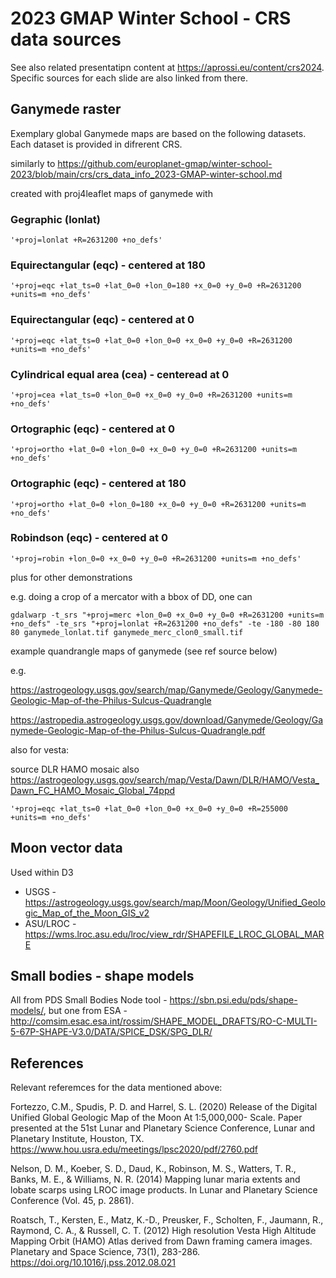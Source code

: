 # 2023 GMAP Winter School - CRS data sources

See also related presentatipn content at https://aprossi.eu/content/crs2024. Specific sources for each slide are also linked from there.

## Ganymede raster
Exemplary global Ganymede
maps are based on the following datasets. Each dataset is provided in difrerent CRS.

similarly to https://github.com/europlanet-gmap/winter-school-2023/blob/main/crs/crs_data_info_2023-GMAP-winter-school.md

created with proj4leaflet maps of ganymede with 

### Gegraphic (lonlat)

```
'+proj=lonlat +R=2631200 +no_defs'
```

### Equirectangular (eqc) - centered at 180
```
'+proj=eqc +lat_ts=0 +lat_0=0 +lon_0=180 +x_0=0 +y_0=0 +R=2631200 +units=m +no_defs'
```
### Equirectangular (eqc) - centered at 0
```
'+proj=eqc +lat_ts=0 +lat_0=0 +lon_0=0 +x_0=0 +y_0=0 +R=2631200 +units=m +no_defs'
```
### Cylindrical equal area (cea) - centeread at 0
```
'+proj=cea +lat_ts=0 +lon_0=0 +x_0=0 +y_0=0 +R=2631200 +units=m +no_defs'
```
### Ortographic (eqc) - centered at 0
```
'+proj=ortho +lat_0=0 +lon_0=0 +x_0=0 +y_0=0 +R=2631200 +units=m +no_defs'
```
### Ortographic (eqc) - centered at 180
```
'+proj=ortho +lat_0=0 +lon_0=180 +x_0=0 +y_0=0 +R=2631200 +units=m +no_defs'
```
### Robindson (eqc) - centered at 0
```
'+proj=robin +lon_0=0 +x_0=0 +y_0=0 +R=2631200 +units=m +no_defs'
```

plus for other demonstrations



e.g. doing a crop of a mercator with a bbox of DD, one can

```
gdalwarp -t_srs "+proj=merc +lon_0=0 +x_0=0 +y_0=0 +R=2631200 +units=m +no_defs" -te_srs "+proj=lonlat +R=2631200 +no_defs" -te -180 -80 180 80 ganymede_lonlat.tif ganymede_merc_clon0_small.tif

```

example quandrangle maps of ganymede (see ref source below)

e.g.

https://astrogeology.usgs.gov/search/map/Ganymede/Geology/Ganymede-Geologic-Map-of-the-Philus-Sulcus-Quadrangle

https://astropedia.astrogeology.usgs.gov/download/Ganymede/Geology/Ganymede-Geologic-Map-of-the-Philus-Sulcus-Quadrangle.pdf


also for vesta:

source DLR HAMO mosaic also https://astrogeology.usgs.gov/search/map/Vesta/Dawn/DLR/HAMO/Vesta_Dawn_FC_HAMO_Mosaic_Global_74ppd


```
'+proj=eqc +lat_ts=0 +lat_0=0 +lon_0=0 +x_0=0 +y_0=0 +R=255000 +units=m +no_defs'

```

## Moon vector data

Used within D3

* USGS - https://astrogeology.usgs.gov/search/map/Moon/Geology/Unified_Geologic_Map_of_the_Moon_GIS_v2
* ASU/LROC - https://wms.lroc.asu.edu/lroc/view_rdr/SHAPEFILE_LROC_GLOBAL_MARE


## Small bodies - shape models

All from PDS Small Bodies Node tool - https://sbn.psi.edu/pds/shape-models/, but one from ESA - http://comsim.esac.esa.int/rossim/SHAPE_MODEL_DRAFTS/RO-C-MULTI-5-67P-SHAPE-V3.0/DATA/SPICE_DSK/SPG_DLR/

## References

Relevant referemces for the data mentioned above:

Fortezzo, C.M., Spudis, P. D. and Harrel, S. L. (2020) Release of the Digital Unified Global Geologic Map of the Moon At 1:5,000,000- Scale. Paper presented at the 51st Lunar and Planetary Science Conference, Lunar and Planetary Institute, Houston, TX. https://www.hou.usra.edu/meetings/lpsc2020/pdf/2760.pdf

Nelson, D. M., Koeber, S. D., Daud, K., Robinson, M. S., Watters, T. R., Banks, M. E., & Williams, N. R. (2014) Mapping lunar maria extents and lobate scarps using LROC image products. In Lunar and Planetary Science Conference (Vol. 45, p. 2861).

Roatsch, T., Kersten, E., Matz, K.-D., Preusker, F., Scholten, F., Jaumann, R., Raymond, C. A., & Russell, C. T. (2012) High resolution Vesta High Altitude Mapping Orbit (HAMO) Atlas derived from Dawn framing camera images. Planetary and Space Science, 73(1), 283-286. https://doi.org/10.1016/j.pss.2012.08.021

